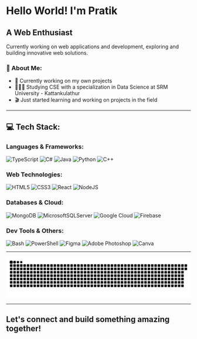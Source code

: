 # Hello World! I'm Pratik

## A Web Enthusiast
Currently working on web applications and development, exploring and building innovative web solutions.

### 🚀 About Me:
- 🛜 Currently working on my own projects
- 👨🏼‍🎓 Studying CSE with a specialization in Data Science at SRM University - Kattankulathur
- 🎬 Just started learning and working on projects in the field

---

## 💻 Tech Stack:
### Languages & Frameworks:
![TypeScript](https://img.shields.io/badge/typescript-%23007ACC.svg?style=for-the-badge&logo=typescript&logoColor=white) 
![C#](https://img.shields.io/badge/c%23-%23239120.svg?style=for-the-badge&logo=csharp&logoColor=white) 
![Java](https://img.shields.io/badge/java-%23ED8B00.svg?style=for-the-badge&logo=openjdk&logoColor=white) 
![Python](https://img.shields.io/badge/Python-3776AB?style=for-the-badge&logo=python&logoColor=FFD43B) 
![C++](https://img.shields.io/badge/C++-6A0DAD?style=for-the-badge&logo=c%2B%2B&logoColor=white)

### Web Technologies:
![HTML5](https://img.shields.io/badge/html5-%23E34F26.svg?style=for-the-badge&logo=html5&logoColor=white) 
![CSS3](https://img.shields.io/badge/css3-%231572B6.svg?style=for-the-badge&logo=css3&logoColor=white) 
![React](https://img.shields.io/badge/react-%2320232a.svg?style=for-the-badge&logo=react&logoColor=%2361DAFB) 
![NodeJS](https://img.shields.io/badge/node.js-6DA55F?style=for-the-badge&logo=node.js&logoColor=white)

### Databases & Cloud:
![MongoDB](https://img.shields.io/badge/MongoDB-%234ea94b.svg?style=for-the-badge&logo=mongodb&logoColor=white) 
![MicrosoftSQLServer](https://img.shields.io/badge/Microsoft%20SQL%20Server-CC2927?style=for-the-badge&logo=microsoft%20sql%20server&logoColor=white) 
![Google Cloud](https://img.shields.io/badge/GoogleCloud-%234285F4.svg?style=for-the-badge&logo=google-cloud&logoColor=white) 
![Firebase](https://img.shields.io/badge/Firebase-039BE5?style=for-the-badge&logo=Firebase&logoColor=white)

### Dev Tools & Others:
![Bash](https://img.shields.io/badge/Bash/Command%20Prompt-00FF00?style=for-the-badge&logo=gnu-bash&logoColor=white&color=000000) 
![PowerShell](https://img.shields.io/badge/PowerShell-%235391FE.svg?style=for-the-badge&logo=powershell&logoColor=white) 
![Figma](https://img.shields.io/badge/figma-%23F24E1E.svg?style=for-the-badge&logo=figma&logoColor=white) 
![Adobe Photoshop](https://img.shields.io/badge/adobe%20photoshop-%2331A8FF.svg?style=for-the-badge&logo=adobe%20photoshop&logoColor=white) 
![Canva](https://img.shields.io/badge/Canva-black?style=for-the-badge&logo=canva&logoColor=white&color=6C24FF)

---


<picture>
  <source media="(prefers-color-scheme: dark)" srcset="https://raw.githubusercontent.com/Pratiik-glitch/Pratiik-glitch/output/github-snake-dark.svg" />
  <source media="(prefers-color-scheme: light)" srcset="https://raw.githubusercontent.com/tobiasmeyhoefer/Pratiik-glitch/output/github-snake.svg" />
  <img alt="github-snake" src="https://raw.githubusercontent.com/Pratiik-glitch/Pratiik-glitch/output/github-snake.svg" />
</picture>


---
Let's connect and build something amazing together!
---

